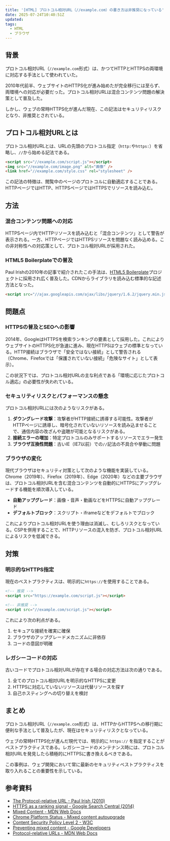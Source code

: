 ```yaml
---
title: '[HTML] プロトコル相対URL（//example.com）の書き方は非推奨になっている'
date: 2025-07-24T10:40:51Z
updated:
tags:
  - HTML
  - ブラウザ
---
```


## 背景

プロトコル相対URL（`//example.com`形式）は、かつてHTTPとHTTPSの両環境に対応する手法として使われていた。

2010年代前半、ウェブサイトのHTTPS化が進み始めたが完全移行には至らず、両環境への対応が必要だった。プロトコル相対URLは混合コンテンツ問題の解決策として普及した。

しかし、ウェブの常時HTTPS化が進んだ現在、この記法はセキュリティリスクとなり、非推奨とされている。

## プロトコル相対URLとは

プロトコル相対URLとは、URLの先頭のプロトコル指定（`http:`や`https:`）を省略し、`//`から始める記法である。

```html
<script src="//example.com/script.js"></script>
<img src="//example.com/image.png" alt="画像" />
<link href="//example.com/style.css" rel="stylesheet" />
```

この記法の特徴は、閲覧中のページのプロトコルに自動適応することである。HTTPページではHTTP、HTTPSページではHTTPSでリソースを読み込む。

## 方法

### 混合コンテンツ問題への対応

HTTPSページ内でHTTPリソースを読み込むと「混合コンテンツ」として警告が表示される。一方、HTTPページではHTTPSリソースを問題なく読み込める。この非対称性への対応策として、プロトコル相対URLが採用された。

### HTML5 Boilerplateでの普及

Paul Irishの2010年の記事で紹介されたこの手法は、[HTML5 Boilerplate](https://html5boilerplate.com/)プロジェクトに採用され広く普及した。CDNからライブラリを読み込む標準的な記述方法となった。

```html
<script src="//ajax.googleapis.com/ajax/libs/jquery/1.6.2/jquery.min.js"></script>
```

## 問題点

### HTTPSの普及とSEOへの影響

2014年、GoogleはHTTPSを検索ランキングの要素として採用した。これによりウェブサイトのHTTPS化が急速に進み、現在HTTPSはウェブの標準となっている。HTTP接続はブラウザで「安全ではない接続」として警告される（Chrome、Firefoxでは「保護されていない接続」「危険なサイト」として表示）。

この状況下では、プロトコル相対URLの主な利点である「環境に応じたプロトコル適応」の必要性が失われている。

### セキュリティリスクとパフォーマンスの懸念

プロトコル相対URLには次のようなリスクがある。

1. **ダウングレード攻撃**：攻撃者がHTTP接続に誘導する可能性。攻撃者がHTTPページに誘導し、暗号化されていないリソースを読み込ませることで、通信内容の改ざんや盗聴が可能となるリスクがある。
2. **接続エラーの増加**：特定プロトコルのみサポートするリソースでエラー発生
3. **ブラウザ互換性問題**：古いIE（IE7以前）での`//`記法の不具合や挙動に問題

### ブラウザの変化

現代ブラウザはセキュリティ対策として次のような機能を実装している。Chrome（2019年）、Firefox（2019年）、Edge（2020年）などの主要ブラウザは、プロトコル相対URLを含む混合コンテンツを自動的にHTTPSにアップグレードする機能を順次導入している。

- **自動アップグレード**：画像・音声・動画などをHTTPSに自動アップグレード
- **デフォルトブロック**：スクリプト・iframeなどをデフォルトでブロック

これによりプロトコル相対URLを使う理由は消滅し、むしろリスクとなっている。CSPを併用することで、HTTPリソースの混入を防ぎ、プロトコル相対URLによるリスクを低減できる。

## 対策

### 明示的なHTTPS指定

現在のベストプラクティスは、明示的に`https://`を使用することである。

```html
<!-- 推奨 -->
<script src="https://example.com/script.js"></script>

<!-- 非推奨 -->
<script src="//example.com/script.js"></script>
```

これにより次の利点がある。

1. セキュアな接続を確実に確保
2. ブラウザのアップグレードメカニズムに非依存
3. コードの意図が明確

### レガシーコードの対応

古いコードでプロトコル相対URLが存在する場合の対応方法は次の通りである。

1. 全てのプロトコル相対URLを明示的なHTTPSに変更
2. HTTPSに対応していないリソースは代替リソースを探す
3. 自己ホスティングへの切り替えを検討

## まとめ

プロトコル相対URL（`//example.com`形式）は、HTTPからHTTPSへの移行期に便利な手法として普及したが、現在はセキュリティリスクとなっている。

ウェブの常時HTTPS化が進んだ現代では、明示的に `https://` を指定することがベストプラクティスである。レガシーコードのメンテナンス時には、プロトコル相対URLを発見したら積極的にHTTPSに書き換えるべきである。

この事例は、ウェブ開発において常に最新のセキュリティベストプラクティスを取り入れることの重要性を示している。

## 参考資料

- [The Protocol-relative URL - Paul Irish (2010)](https://www.paulirish.com/2010/the-protocol-relative-url/)
- [HTTPS as a ranking signal - Google Search Central (2014)](https://developers.google.com/search/blog/2014/08/https-as-ranking-signal)
- [Mixed Content - MDN Web Docs](https://developer.mozilla.org/en-US/docs/Web/Security/Mixed_content)
- [Chrome Platform Status - Mixed content autoupgrade](https://www.chromestatus.com/feature/6534575509471232)
- [Content Security Policy Level 2 - W3C](https://www.w3.org/TR/CSP2/)
- [Preventing mixed content - Google Developers](https://web.dev/fixing-mixed-content/)
- [Protocol-relative URLs - MDN Web Docs](https://developer.mozilla.org/en-US/docs/Learn/Common_questions/What_is_a_URL#absolute_urls_vs_relative_urls)
